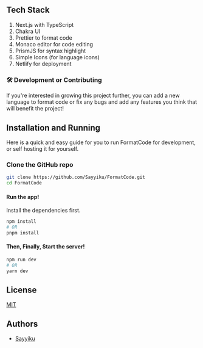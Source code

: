 <!--
 * @Author: Sayyiku
 * @Date: 2022-04-17 21:34:33
 * @LastEditors: Sayyiku
 * @LastEditTime: 2022-04-17 22:17:58
 * @FilePath: \only-formats\README.md
 * @Description: 
 * 
 * Copyright (c) 2022 by Sayyiku, All Rights Reserved. 
-->
<!-- <p align='center'>
  <a href="https://onlyformats.netlify.app">
    <img src="https://onlyformats.netlify.app/logo.png" height="128">
    <h1 align="center">Only Formats</h1>
  </a>
</p>

<h3 align="center">The quickest way to format code!</h3>

<p align="center">
  <a href="https://gitmoji.dev">
    <img src="https://img.shields.io/badge/gitmoji-%20😜%20😍-FFDD67.svg?style=for-the-badge" alt="Gitmoji">
  </a>  
  <img src="https://img.shields.io/apm/l/atomic-design-ui.svg?style=for-the-badge" alt="License" />
  <a href="https://choosealicense.com/licenses/mit/">
    <img src="https://wakatime.com/badge/user/922890b6-2993-44b1-bfe8-6dd974a721c0/project/3edbedb7-907c-43bc-b837-48f5770bdb07.svg?style=for-the-badge" alt="Wakatime" />
  </a>
  <a href="https://app.netlify.com/sites/onlyformats/deploys">
    <img src="https://api.netlify.com/api/v1/badges/2c0d899a-feb1-479c-b193-110cf902e8f3/deploy-status" alt="Netlify Status" />
  </a>
</p>

#### ✨ The live [Instance](https://onlyformats.netlify.app/) -->

<!-- #### Here's a sneak peak to the app - [Link to the GIF](https://cdn.hashnode.com/res/hashnode/image/upload/v1627542797932/0TNW01u9N.gif) -->

## Tech Stack

1. Next.js with TypeScript
2. Chakra UI
3. Prettier to format code
4. Monaco editor for code editing
5. PrismJS for syntax highlight
6. Simple Icons (for language icons)
7. Netlify for deployment

### 🛠️ Development or Contributing

If you're interested in growing this project further,
you can add a new language to format code or fix any bugs and add any features you think that will benefit the project!

## Installation and Running

Here is a quick and easy guide for you to run FormatCode for development, or self hosting it
for yourself.

### Clone the GitHub repo

```sh
git clone https://github.com/Sayyiku/FormatCode.git
cd FormatCode
```

#### Run the app!

Install the dependencies first.

```sh
npm install
# OR
pnpm install
```


#### Then, Finally, Start the server!

```sh
npm run dev
# OR
yarn dev
```





## License

[MIT](https://choosealicense.com/licenses/mit/)

## Authors

- [Sayyiku](https://github.com/Sayyiku)
